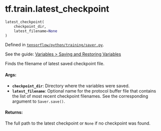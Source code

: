 <div itemscope itemtype="http://developers.google.com/ReferenceObject">
<meta itemprop="name" content="tf.train.latest_checkpoint" />
</div>

# tf.train.latest_checkpoint

``` python
latest_checkpoint(
    checkpoint_dir,
    latest_filename=None
)
```



Defined in [`tensorflow/python/training/saver.py`](https://www.tensorflow.org/code/tensorflow/python/training/saver.py).

See the guide: [Variables > Saving and Restoring Variables](../../../../api_guides/python/state_ops.md#Saving_and_Restoring_Variables)

Finds the filename of latest saved checkpoint file.

#### Args:

* <b>`checkpoint_dir`</b>: Directory where the variables were saved.
* <b>`latest_filename`</b>: Optional name for the protocol buffer file that
    contains the list of most recent checkpoint filenames.
    See the corresponding argument to `Saver.save()`.


#### Returns:

  The full path to the latest checkpoint or `None` if no checkpoint was found.